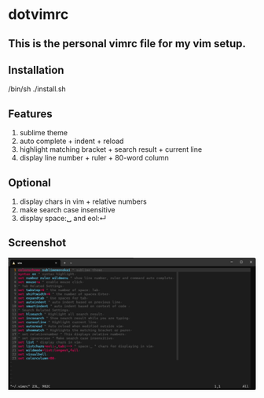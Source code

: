 # dotvimrc

## This is the personal vimrc file for my vim setup.

## Installation
/bin/sh ./install.sh

## Features
1. sublime theme
2. auto complete + indent + reload
3. highlight matching bracket + search result + current line
4. display line number + ruler + 80-word column

## Optional
1. display chars in vim + relative numbers
2. make search case insensitive
3. display space:␣ and eol:↵

## Screenshot
![screenshot](./screenshot.jpg)